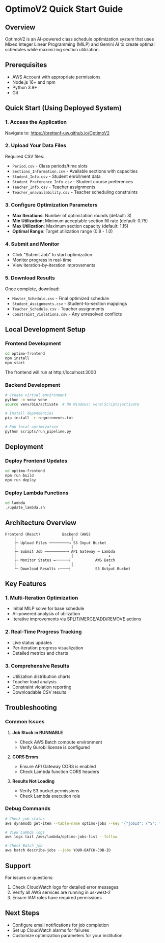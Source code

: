 # OptimoV2 Quick Start Guide

## Overview
OptimoV2 is an AI-powered class schedule optimization system that uses Mixed Integer Linear Programming (MILP) and Gemini AI to create optimal schedules while maximizing section utilization.

## Prerequisites
- AWS Account with appropriate permissions
- Node.js 16+ and npm
- Python 3.9+
- Git

## Quick Start (Using Deployed System)

### 1. Access the Application
Navigate to: https://brettenf-uw.github.io/OptimoV2

### 2. Upload Your Data Files
Required CSV files:
- `Period.csv` - Class periods/time slots
- `Sections_Information.csv` - Available sections with capacities
- `Student_Info.csv` - Student enrollment data
- `Student_Preference_Info.csv` - Student course preferences
- `Teacher_Info.csv` - Teacher assignments
- `Teacher_unavailability.csv` - Teacher scheduling constraints

### 3. Configure Optimization Parameters
- **Max Iterations**: Number of optimization rounds (default: 3)
- **Min Utilization**: Minimum acceptable section fill rate (default: 0.75)
- **Max Utilization**: Maximum section capacity (default: 1.15)
- **Optimal Range**: Target utilization range (0.8 - 1.0)

### 4. Submit and Monitor
- Click "Submit Job" to start optimization
- Monitor progress in real-time
- View iteration-by-iteration improvements

### 5. Download Results
Once complete, download:
- `Master_Schedule.csv` - Final optimized schedule
- `Student_Assignments.csv` - Student-to-section mappings
- `Teacher_Schedule.csv` - Teacher assignments
- `Constraint_Violations.csv` - Any unresolved conflicts

## Local Development Setup

### Frontend Development
```bash
cd optimo-frontend
npm install
npm start
```

The frontend will run at http://localhost:3000

### Backend Development
```bash
# Create virtual environment
python -m venv venv
source venv/bin/activate  # On Windows: venv\Scripts\activate

# Install dependencies
pip install -r requirements.txt

# Run local optimization
python scripts/run_pipeline.py
```

## Deployment

### Deploy Frontend Updates
```bash
cd optimo-frontend
npm run build
npm run deploy
```

### Deploy Lambda Functions
```bash
cd lambda
./update_lambda.sh
```

## Architecture Overview

```
Frontend (React)          Backend (AWS)
    │                         │
    ├─ Upload Files ─────────→ S3 Input Bucket
    │                         │
    ├─ Submit Job ──────────→ API Gateway → Lambda
    │                         │                ↓
    ├─ Monitor Status ←──────┤           AWS Batch
    │                         │                ↓
    └─ Download Results ←────┤           S3 Output Bucket
```

## Key Features

### 1. Multi-Iteration Optimization
- Initial MILP solve for base schedule
- AI-powered analysis of utilization
- Iterative improvements via SPLIT/MERGE/ADD/REMOVE actions

### 2. Real-Time Progress Tracking
- Live status updates
- Per-iteration progress visualization
- Detailed metrics and charts

### 3. Comprehensive Results
- Utilization distribution charts
- Teacher load analysis
- Constraint violation reporting
- Downloadable CSV results

## Troubleshooting

### Common Issues

1. **Job Stuck in RUNNABLE**
   - Check AWS Batch compute environment
   - Verify Gurobi license is configured

2. **CORS Errors**
   - Ensure API Gateway CORS is enabled
   - Check Lambda function CORS headers

3. **Results Not Loading**
   - Verify S3 bucket permissions
   - Check Lambda execution role

### Debug Commands
```bash
# Check job status
aws dynamodb get-item --table-name optimo-jobs --key '{"jobId": {"S": "YOUR-JOB-ID"}}'

# View Lambda logs
aws logs tail /aws/lambda/optimo-jobs-list --follow

# Check Batch job
aws batch describe-jobs --jobs YOUR-BATCH-JOB-ID
```

## Support

For issues or questions:
1. Check CloudWatch logs for detailed error messages
2. Verify all AWS services are running in us-west-2
3. Ensure IAM roles have required permissions

## Next Steps
- Configure email notifications for job completion
- Set up CloudWatch alarms for failures
- Customize optimization parameters for your institution